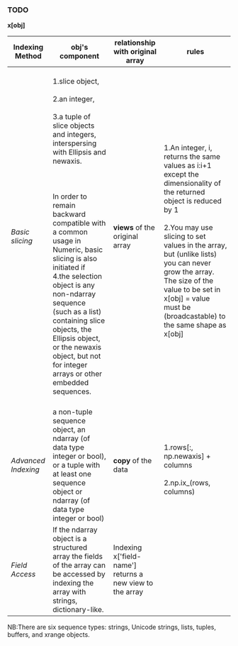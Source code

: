 ### TODO

**x[obj]**

|Indexing Method   |obj's component                       |relationship with original array|rules|
|------------------|--------------------------------------|--------------|-----|
|*Basic slicing*     |<br>1.slice object,</br> <br>2.an integer,</br> <br>3.a tuple of slice objects and integers, interspersing with Ellipsis and newaxis.</br><br></br><br> In order to remain backward compatible with a common usage in Numeric, basic slicing is also initiated if <br>4.the selection object is any non-ndarray sequence (such as a list) containing slice objects, the Ellipsis object, or the newaxis object, but not for integer arrays or other embedded sequences.</br></br>| **views** of the original array|<br>1.An integer, i, returns the same values as i:i+1 except the dimensionality of the returned object is reduced by 1</br><br>2.You may use slicing to set values in the array, but (unlike lists) you can never grow the array. The size of the value to be set in x[obj] = value must be (broadcastable) to the same shape as x[obj]</br>
|*Advanced Indexing*|a non-tuple sequence object, an ndarray (of data type integer or bool), or a tuple with at least one sequence object or ndarray (of data type integer or bool)|**copy** of the data|<br>1.rows[:, np.newaxis] + columns</br><br>2.np.ix_(rows, columns)</br>
|*Field Access*|If the ndarray object is a structured array the fields of the array can be accessed by indexing the array with strings, dictionary-like.|Indexing x['field-name'] returns a new view to the array|


NB:There are six sequence types: strings, Unicode strings, lists, tuples, buffers, and xrange objects.


